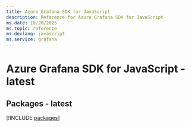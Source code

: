 ```yaml
---
title: Azure Grafana SDK for JavaScript
description: Reference for Azure Grafana SDK for JavaScript
ms.date: 10/20/2025
ms.topic: reference
ms.devlang: javascript
ms.service: grafana
---
```

# Azure Grafana SDK for JavaScript - latest
## Packages - latest
[!INCLUDE [packages](grafana-index.md)]